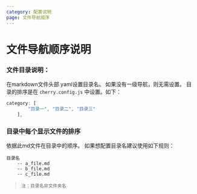 ```yaml
---
category: 配置说明
page: 文件导航顺序
---
```


# 文件导航顺序说明

### 文件目录说明：

在markdown文件头部 yaml设置目录名。 如果没有一级导航，则无需设置。 目录的排序是在 `cherry.config.js` 中设置。如下：

```js
category: [
        "目录一", "目录二", "目录三"
    ],
```

### 目录中每个显示文件的排序

依据此md文件在目录中的顺序。 如果想配置目录名建议使用如下规则：

```
目录名
    -- a_file.md
    -- b_file.md
    -- c_file.md
```
> `注：目录名非文件夹名`